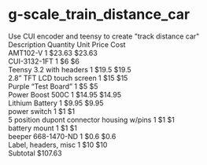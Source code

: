 # g-scale_train_distance_car <br>
Use CUI encoder and teensy to create "track distance car" <br>
Description	Quantity	Unit Price	Cost <br>
AMT102-V	      1	      $23.63	$23.63 <br>
CUI-3132-1FT	  1	          $6	$6 <br>
Teensy 3.2 with headers	1	$19.5	$19.5 <br>
2.8” TFT LCD touch screen	1	$15	$15 <br>
Purple “Test Board”	1	      $5	$5 <br>
Power Boost 500C	1	      $14.95	$14.95 <br>
Lithium Battery	1	          $9.95	$9.95 <br>
power switch	1	            $1	$1 <br>
5 position dupont connector housing w/pins	1	$1	$1 <br>
battery mount	1	            $1	$1 <br>
beeper 668-1470-ND	1	      $0.6	$0.6 <br>
Label, headers, misc 1	    $10	$10 <br>
		              Subtotal	$107.63 <br>
